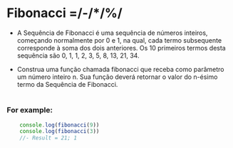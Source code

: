 # Fibonacci =/-/*/%/

- A Sequência de Fibonacci é uma sequência de números inteiros, 
começando normalmente por 0 e 1, na qual, cada termo subsequente corresponde à soma dos dois anteriores. 
Os 10 primeiros termos desta sequência são 0, 1, 1, 2, 3, 5, 8, 13, 21, 34.

- Construa uma função chamada fibonacci que receba como parâmetro um número inteiro n. Sua função deverá retornar o valor do n-ésimo termo da Sequência de Fibonacci.

# 
<h3>For example:</h3> 


```jsx
    console.log(fibonacci(9))
    console.log(fibonacci(3))
    //- Result = 21; 1
```

# 


